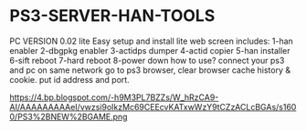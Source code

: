 # PS3-SERVER-HAN-TOOLS
PC VERSION 0.02 lite
Easy setup and install
lite web screen 
includes:
1-han enabler
2-dbgpkg enabler
3-actidps dumper
4-actid copier
5-han installer
6-sift reboot
7-hard reboot
8-power down
how to use?
connect your ps3 and pc on same network
go to ps3 browser, clear browser cache history & cookie.
put id address and port.


https://4.bp.blogspot.com/-h9M3PL7BZZs/W_hRzCA9-AI/AAAAAAAAAeI/vwzsi9oIkzMc69CEEcvKATxwWzY9tCZzACLcBGAs/s1600/PS3%2BNEW%2BGAME.png
